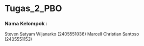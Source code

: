 # Tugas_2_PBO

### Nama Kelompok :
Steven Satyam Wijanarko (2405551036)
Marcell Christian Santoso (2405551153)
